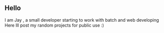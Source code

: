 ## Hello

I am Jay , a small developer starting to work with batch and web developing
Here Ill post my random projects for public use :)
